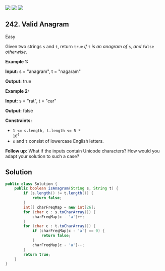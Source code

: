 [![](https://img.shields.io/github/stars/javadev/LeetCode-in-Java?label=Stars&style=flat-square)](https://github.com/javadev/LeetCode-in-Java)
[![](https://img.shields.io/github/forks/javadev/LeetCode-in-Java?label=Fork%20me%20on%20GitHub%20&style=flat-square)](https://github.com/javadev/LeetCode-in-Java/fork)
[![](https://img.shields.io/badge/-LeetCode%20in%20Kotlin-blue?style=flat-square)](https://github.com/javadev/LeetCode-in-Kotlin)

## 242\. Valid Anagram

Easy

Given two strings `s` and `t`, return `true` _if_ `t` _is an anagram of_ `s`_, and_ `false` _otherwise_.

**Example 1:**

**Input:** s = "anagram", t = "nagaram"

**Output:** true 

**Example 2:**

**Input:** s = "rat", t = "car"

**Output:** false 

**Constraints:**

*   <code>1 <= s.length, t.length <= 5 * 10<sup>4</sup></code>
*   `s` and `t` consist of lowercase English letters.

**Follow up:** What if the inputs contain Unicode characters? How would you adapt your solution to such a case?

## Solution

```java
public class Solution {
    public boolean isAnagram(String s, String t) {
        if (s.length() != t.length()) {
            return false;
        }
        int[] charFreqMap = new int[26];
        for (char c : s.toCharArray()) {
            charFreqMap[c - 'a']++;
        }
        for (char c : t.toCharArray()) {
            if (charFreqMap[c - 'a'] == 0) {
                return false;
            }
            charFreqMap[c - 'a']--;
        }
        return true;
    }
}
```